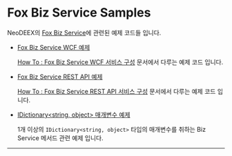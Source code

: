 # Fox Biz Service Samples

NeoDEEX의 [Fox Biz Service](https://github.com/NeoDEEX/manual/blob/master/webservice/bizservice/README.md)에 관련된 예제 코드들 입니다.

* [Fox Biz Service WCF 예제](./Fox%20Biz%20Service%20WCF%20Demo)

    [How To : Fox Biz Service WCF 서비스 구성](https://github.com/neodeex/manual/tree/master/webservice/bizservice/howto-wcf.md) 문서에서 다루는 예제 코드 입니다.

* [Fox Biz Service REST API 예제](./Fox%20Biz%20Service%20REST%20Demo)

    [How To : Fox Biz Service REST API 서비스 구성](https://github.com/neodeex/manual/tree/master/webservice/bizservice/howto-rest.md) 문서에서 다루는 예제 코드 입니다.

* [IDictionary<string, object> 매개변수 예제](./Collection%20Parameter%20Sample)

    1개 이상의 `IDictionary<string, object>` 타입의 매개변수를 취하는 Biz Service 메서드 관련 예제 입니다.

---
